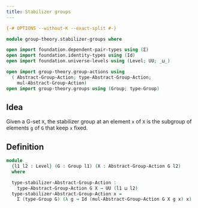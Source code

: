 ```yaml
---
title: Stabilizer groups
---
```


```agda
{-# OPTIONS --without-K --exact-split #-}

module group-theory.stabilizer-groups where

open import foundation.dependent-pair-types using (Σ)
open import foundation.identity-types using (Id)
open import foundation.universe-levels using (Level; UU; _⊔_)

open import group-theory.group-actions using
  ( Abstract-Group-Action; type-Abstract-Group-Action;
    mul-Abstract-Group-Action)
open import group-theory.groups using (Group; type-Group)
```

## Idea

Given a G-set `X`, the stabilizer group at an element `x` of `X` is the subgroup of elements `g` of `G` that keep `x` fixed.

## Definition

```agda
module _
  {l1 l2 : Level} (G : Group l1) (X : Abstract-Group-Action G l2)
  where

  type-stabilizer-Abstract-Group-Action :
    type-Abstract-Group-Action G X → UU (l1 ⊔ l2)
  type-stabilizer-Abstract-Group-Action x =
    Σ (type-Group G) (λ g → Id (mul-Abstract-Group-Action G X g x) x)
```

